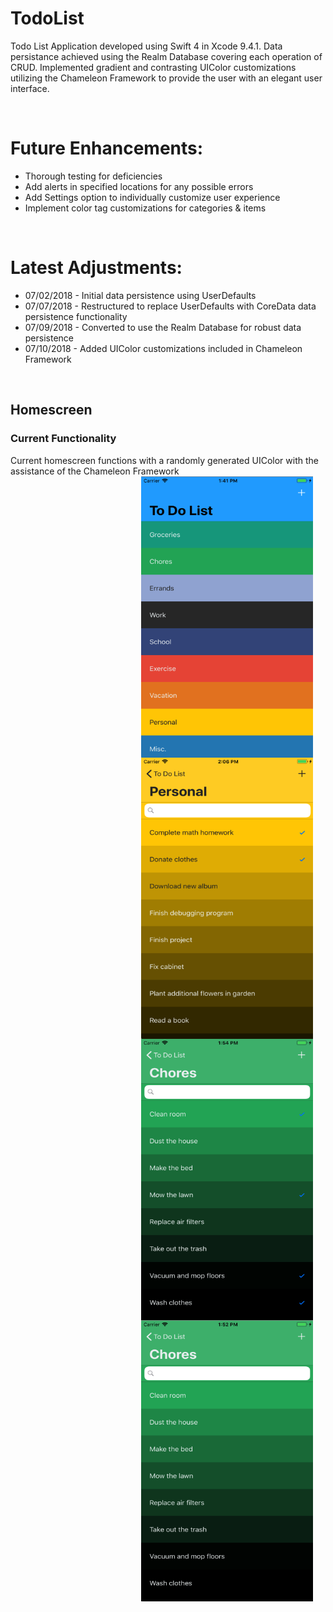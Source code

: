 # TodoList
Todo List Application developed using Swift 4 in Xcode 9.4.1. Data persistance achieved using the Realm Database 
covering each operation of CRUD. Implemented gradient and contrasting UIColor customizations utilizing the Chameleon 
Framework to provide the user with an elegant user interface.


<br>


<h1>Future Enhancements:</h1>
<ul>
  <li> Thorough testing for deficiencies </li>
  <li> Add alerts in specified locations for any possible errors </li>
  <li> Add Settings option to individually customize user experience </li>
  <li> Implement color tag customizations for categories & items </li>
</ul>

</br>

<h1>Latest Adjustments:</h1>
<ul>
  <li> 07/02/2018 - Initial data persistence using UserDefaults </li>
  <li> 07/07/2018 - Restructured to replace UserDefaults with CoreData data persistence functionality </li>
  <li> 07/09/2018 - Converted to use the Realm Database for robust data persistence </li>
  <li> 07/10/2018 - Added UIColor customizations included in Chameleon Framework </li>
</ul>


</br>

<h2> Homescreen </h2>
<p>
  <h3> Current Functionality </h3>
  Current homescreen functions with a randomly generated UIColor with the assistance of the Chameleon Framework
  <img align = "right" src = "Images/homescreen_filled.png" width = "275" height = "450" hspace = "20" alt = "Homescreen - Filled" />
  
  
</p>

</br>

<p>
  <img align = "right" src = "Images/items_contrast.png" width = "275" height = "450" hspace = "20" alt = "Items Page - Contrast" />  
</p>

</br>

<p>
  <img align = "right" src = "Images/items_checked.png" width = "275" height = "450" hspace = "20"  alt = "Items Page - Checked" />
</p>


</br>

<p> 
  <img align = "right" src = "Images/items_unchecked.png" width = "275" height = "450" hspace = "20" alt = "Items Page - Unchecked" />
</p>



</br>
